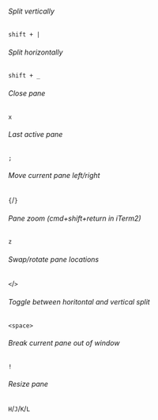 
###### Split vertically
`shift + |`

###### Split horizontally
`shift + _`

###### Close pane
`x`

###### Last active pane
`;`

###### Move current pane left/right
`{`/`}`

###### Pane zoom (cmd+shift+return in iTerm2)
`z`

###### Swap/rotate pane locations
`<`/`>`

###### Toggle between horitontal and vertical split
`<space>`

###### Break current pane out of window
`!`

###### Resize pane
`H`/`J`/`K`/`L`
